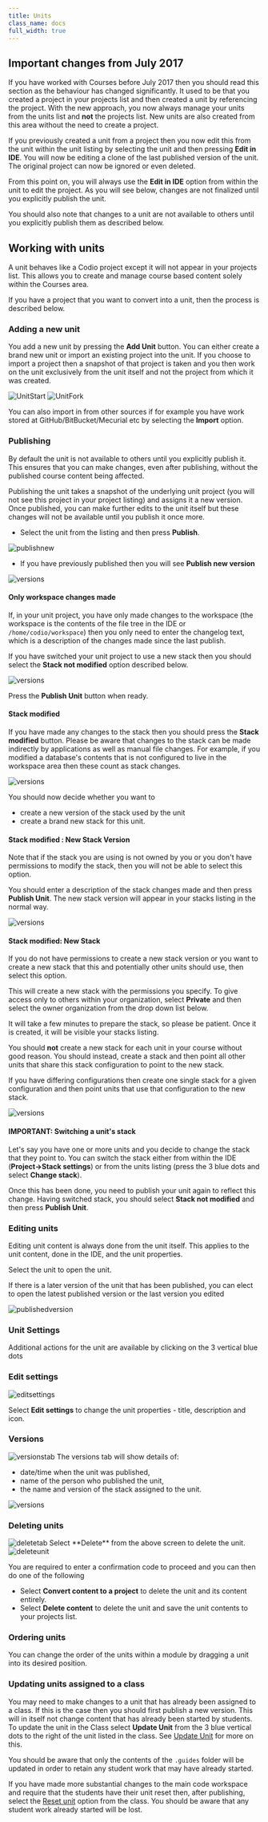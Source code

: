 ```yaml
---
title: Units
class_name: docs
full_width: true
---
```


## Important changes from July 2017

If you have worked with Courses before July 2017 then you should read this section as the behaviour has changed significantly. It used to be that you created a project in your projects list and then created a unit by referencing the project. With the new approach, you now always manage your units from the units list and **not** the projects list. New units are also created from this area without the need to create a project.

If you previously created a unit from a project then you now edit this from the unit within the unit listing by selecting the unit and then pressing **Edit in IDE**. You will now be editing a clone of the last published version of the unit. The original project can now be ignored or even deleted.

From this point on, you will always use the **Edit in IDE** option from within the unit to edit the project. As you will see below, changes are not finalized until you explicitly publish the unit.

You should also note that changes to a unit are not available to others until you explicitly publish them as described below.

## Working with units
A unit behaves like a Codio project except it will not appear in your projects list. This allows you to create and manage course based content solely within the Courses area.

If you have a project that you want to convert into a unit, then the process is described below.

### Adding a new unit
You add a new unit by pressing the **Add Unit** button. You can either create a brand new unit or import an existing project into the unit. If you choose to import a project then a snapshot of that project is taken and you then work on the unit exclusively from the unit itself and not the project from which it was created.


<img alt="UnitStart" src="/img/docs/unitstart.png" class="simple"/>

<img alt="UnitFork" src="/img/docs/unitfork.png" class="simple"/>

You can also import in from other sources if for example you have work stored at GitHub/BitBucket/Mecurial etc by selecting the **Import** option.

### Publishing
By default the unit is not available to others until you explicitly publish it. This ensures that you can make changes, even after publishing, without the published course content being affected.

Publishing the unit takes a snapshot of the underlying unit project (you will not see this project in your project listing) and assigns it a new version. Once published, you can make further edits to the unit itself but these changes will not be available until you publish it once more.

- Select the unit from the listing and then press **Publish**.

<img alt="publishnew" src="/img/docs/publishnew.png" class="simple"/>

- If you have previously published then you will see **Publish new version**

<img alt="versions" src="/img/docs/versions.png" class="simple"/>

#### Only workspace changes made
If, in your unit project, you have only made changes to the workspace (the workspace is the contents of the file tree in the IDE or `/home/codio/workspace`) then you only need to enter the changelog text, which is a description of the changes made since the last publish.

If you have switched your unit project to use a new stack then you should select the **Stack not modified** option described below.

<img alt="versions" src="/img/docs/stack_notmodified.png" class="simple"/>

Press the **Publish Unit** button when ready.

#### Stack modified
If you have made any changes to the stack then you should press the **Stack modified** button. Please be aware that changes to the stack can be made indirectly by applications as well as manual file changes. For example, if you modified a database's contents that is not configured to live in the workspace area then these count as stack changes.

<img alt="versions" src="/img/docs/stack_modified.png" class="simple"/>

You should now decide whether you want to 

- create a new version of the stack used by the unit
- create a brand new stack for this unit. 

#### Stack modified : New Stack Version
Note that if the stack you are using is not owned by you or you don't have permissions to modify the stack, then you will not be able to select this option.

You should enter a description of the stack changes made and then press **Publish Unit**. The new stack version will appear in your stacks listing in the normal way.

<img alt="versions" src="/img/docs/stack_newversion.png" class="simple"/>

#### Stack modified: New Stack
If you do not have permissions to create a new stack version or you want to create a new stack that this and potentially other units should use, then select this option.

This will create a new stack with the permissions you specify. To give access only to others within your organization, select **Private** and then select the owner organization from the drop down list below.

It will take a few minutes to prepare the stack, so please be patient. Once it is created, it will be visible your stacks listing. 

You should **not** create a new stack for each unit in your course without good reason. You should instead, create a stack and then point all other units that share this stack configuration to point to the new stack. 

If you have differing configurations then create one single stack for a given configuration and then point units that use that configuration to the new stack.

<img alt="versions" src="/img/docs/stack_newstack.png" class="simple"/>

#### IMPORTANT: Switching a unit's stack
Let's say you have one or more units and you decide to change the stack that they point to. You can switch the stack either from within the IDE (**Project->Stack settings**) or from the units listing (press the 3 blue dots and select **Change stack**).

Once this has been done, you need to publish your unit again to reflect this change. Having switched stack, you should select **Stack not modified** and then press **Publish Unit**.


### Editing units
Editing unit content is always done from the unit itself. This applies to the unit content, done in the IDE, and the unit properties.

Select the unit to open the unit.

If there is a later version of the unit that has been published, you can elect to open the latest published version or the last version you edited


<img alt="publishedversion" src="/img/docs/publishedversion.png" class="simple"/>



### Unit Settings

Additional actions for the unit are available by clicking on the 3 vertical blue dots 

### Edit settings

<img alt="editsettings" src="/img/docs/editsettings.png" class="simple"/>

Select **Edit settings** to change the unit properties - title, description and icon.

### Versions

<img alt="versionstab" src="/img/docs/versionstab.png" class="simple"/>
The versions tab will show details of:

- date/time when the unit was published,
- name of the person who published the unit,
- the name and version of the stack assigned to the unit.

<img alt="versions" src="/img/docs/versiondetails.png" class="simple"/>


### Deleting units

<img alt="deletetab" src="/img/docs/deletetab.png" class="simple"/>
Select **Delete** from the above screen to delete the unit. 

<img alt="deleteunit" src="/img/docs/deleteunit.png" class="simple"/>

You are required to enter a confirmation code to proceed and you can then do one of the following

- Select **Convert content to a project** to delete the unit and its content entirely. 
- Select **Delete content** to delete the unit and save the unit contents to your projects list. 

### Ordering units
You can change the order of the units within a module by dragging a unit into its desired position.

### Updating units assigned to a class
You may need to make changes to a unit that has already been assigned to a class. If this is the case then you should first publish a new version. This will in itself not change content that has already been started by students. To update the unit in the Class select **Update Unit** from the 3 blue vertical dots to the right of the unit listed in the class. See [Update Unit](/docs/classes/unitmanagement/updateunit) for more on this.

You should be aware that only the contents of the `.guides` folder will be updated in order to retain any student work that may have already started.

If you have made more substantial changes to the main code workspace and require that the students have their unit reset then, after publishing,  select the [Reset unit](/docs/classes/unitmanagement/reset-unit/) option from the class. You should be aware that any student work already started will be lost. 